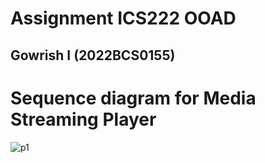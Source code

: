 # Assignment ICS222 OOAD

## Gowrish I (2022BCS0155)

# Sequence diagram for Media Streaming Player


![p1](https://github.com/grx6741/grx6741.github.io/assets/73749042/4f97c769-edd5-4133-b946-679e9dbae896)
